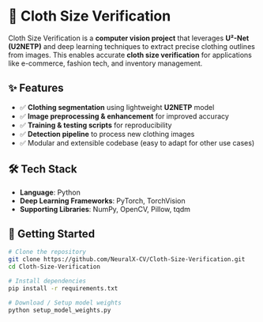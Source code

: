 # 👕 Cloth Size Verification
Cloth Size Verification is a **computer vision project** that leverages **U²-Net (U2NETP)** and deep learning techniques to extract precise clothing outlines from images. This enables accurate **cloth size verification** for applications like e-commerce, fashion tech, and inventory management.

## ✨ Features
- ✅ **Clothing segmentation** using lightweight **U2NETP** model  
- ✅ **Image preprocessing & enhancement** for improved accuracy  
- ✅ **Training & testing scripts** for reproducibility  
- ✅ **Detection pipeline** to process new clothing images  
- ✅ Modular and extensible codebase (easy to adapt for other use cases)

## 🛠 Tech Stack
- **Language**: Python  
- **Deep Learning Frameworks**: PyTorch, TorchVision  
- **Supporting Libraries**: NumPy, OpenCV, Pillow, tqdm  

## 🚀 Getting Started
```bash
# Clone the repository
git clone https://github.com/NeuralX-CV/Cloth-Size-Verification.git
cd Cloth-Size-Verification

# Install dependencies
pip install -r requirements.txt

# Download / Setup model weights
python setup_model_weights.py
